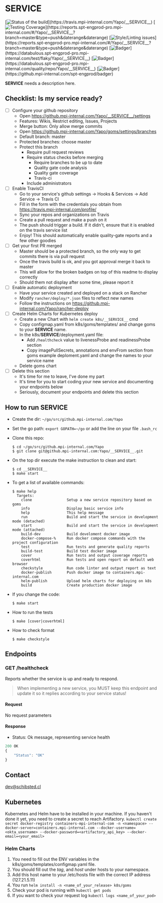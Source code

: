 # __SERVICE__

<!-- Badger start badges -->
[![Status of the build](https://badger.spt-engprod-pro.mpi-internal.com/badge/travis/Yapo/__SERVICE__)](https://travis.mpi-internal.com/Yapo/__SERVICE__)
[![Testing Coverage](https://badger.spt-engprod-pro.mpi-internal.com/badge/coverage/Yapo/__SERVICE__)](https://reports.spt-engprod-pro.mpi-internal.com/#/Yapo/__SERVICE__?branch=master&type=push&daterange&daterange)
[![Style/Linting issues](https://badger.spt-engprod-pro.mpi-internal.com/badge/issues/Yapo/__SERVICE__)](https://reports.spt-engprod-pro.mpi-internal.com/#/Yapo/__SERVICE__?branch=master&type=push&daterange&daterange)
[![Badger](https://badger.spt-engprod-pro.mpi-internal.com/badge/flaky_tests/Yapo/__SERVICE__)](https://databulous.spt-engprod-pro.mpi-internal.com/test/flaky/Yapo/__SERVICE__)
[![Badger](https://badger.spt-engprod-pro.mpi-internal.com/badge/quality_index/Yapo/__SERVICE__)](https://databulous.spt-engprod-pro.mpi-internal.com/quality/repo/Yapo/__SERVICE__)
[![Badger](https://badger.spt-engprod-pro.mpi-internal.com/badge/engprod/Yapo/__SERVICE__)](https://github.mpi-internal.com/spt-engprod/badger)
<!-- Badger end badges -->

__SERVICE__ needs a description here.

## Checklist: Is my service ready?

* [ ] Configure your github repository
  - Open https://github.mpi-internal.com/Yapo/__SERVICE__/settings
  - Features: Wikis, Restrict editing, Issues, Projects
  - Merge button: Only allow merge commits
  - Open https://github.mpi-internal.com/Yapo/goms/settings/branches
  - Default branch: master
  - Protected branches: choose master
  - Protect this branch
    + Require pull request reviews
    + Require status checks before merging
      - Require branches to be up to date
      - Quality gate code analysis
      - Quality gate coverage
      - Travis-ci
    + Include administrators
* [ ] Enable TravisCI
  - Go to your service's github settings -> Hooks & Services -> Add Service -> Travis CI
  - Fill in the form with the credentials you obtain from https://travis.mpi-internal.com/profile/
  - Sync your repos and organizations on Travis
  - Create a pull request and make a push on it
  - The push should trigger a build. If it didn't, ensure that it is enabled on the travis service list
  - Enjoy! This should automatically enable quality-gate reports and a few other goodies
* [ ] Get your first PR merged
  - Master should be a protected branch, so the only way to get commits there is via pull request
  - Once the travis build is ok, and you got approval merge it back to master
  - This will allow for the broken badges on top of this readme to display correctly
  - Should them not display after some time, please report it
* [ ] Enable automatic deployment
  - Have your service created and deployed on a stack on Rancher
  - Modify `rancher/deploy/*.json` files to reflect new names
  - Follow the instructions on https://github.mpi-internal.com/Yapo/rancher-deploy
* [ ] Create Helm Charts for Kubernetes deploy
  - Create a new Chart with `helm create k8s/__SERVICE__` cmd
  - Copy configmap.yaml from k8s/goms/templates/ and change goms to your __SERVICE__ name.
  - In the k8s/__SERVICE__/deployment.yaml file:
      + Add `/healthcheck` value to livenessProbe and readinessProbe section
      + Copy imagePullSecrets, annotations and envFrom section from goms example deploment.yaml and change the names to your service name
  - Delete goms chart
* [ ] Delete this section
  - It's time for me to leave, I've done my part
  - It's time for you to start coding your new service and documenting your endpoints below
  - Seriously, document your endpoints and delete this section

## How to run __SERVICE__

* Create the dir: `~/go/src/github.mpi-internal.com/Yapo`

* Set the go path: `export GOPATH=~/go` or add the line on your file `.bash_rc`

* Clone this repo:

  ```
  $ cd ~/go/src/github.mpi-internal.com/Yapo
  $ git clone git@github.mpi-internal.com:Yapo/__SERVICE__.git
  ```

* On the top dir execute the make instruction to clean and start:

  ```
  $ cd __SERVICE__
  $ make start
  ```

* To get a list of available commands:

  ```
  $ make help
	Targets:
	  clone                Setup a new service repository based on goms
	  info                 Display basic service info
	  help                 This help message
	  run                  Build and start the service in development mode (detached)
	  start                Build and start the service in development mode (attached)
	  build-dev            Build develoment docker image
	  docker-compose-%     Run docker compose commands with the project configuration
	  test                 Run tests and generate quality reports
	  build-test           Build test docker image
	  cover                Run tests and output coverage reports
	  coverhtml            Run tests and open report on default web browser
	  checkstyle           Run code linter and output report as text
	  docker-publish       Push docker image to containers.mpi-internal.com
	  helm-publish         Upload helm charts for deploying on k8s
	  build                Create production docker image
  ```

* If you change the code:

  ```
  $ make start
  ```

* How to run the tests

  ```
  $ make [cover|coverhtml]
  ```

* How to check format

  ```
  $ make checkstyle
  ```

## Endpoints
### GET  /healthcheck
Reports whether the service is up and ready to respond.

> When implementing a new service, you MUST keep this endpoint
and update it so it replies according to your service status!

#### Request
No request parameters

#### Response
* Status: Ok message, representing service health

```javascript
200 OK
{
	"Status": "OK"
}
```

## Contact
dev@schibsted.cl

## Kubernetes

Kubernetes and Helm have to be installed in your machine.
If you haven't done it yet, you need to create a secret to reach Artifactory.
`kubectl create secret docker-registry containers-mpi-internal-com -n <namespace> --docker-server=containers.mpi-internal.com --docker-username=<okta_username> --docker-password=<artifactory_api_key> --docker-email=<your_email>`

### Helm Charts

1. You need to fill out the ENV variables in the k8s/goms/templates/configmap.yaml file.
2. You should fill out the *tag*, and *host* under hosts to your namespace.
3. Add this host name to your /etc/hosts file with the correct IP address (127.21.5.11)
4. You run `helm install -n <name_of_your_release> k8s/goms`
5. Check your pod is running with `kubectl get pods`
6. If you want to check your request log `kubectl logs <name_of_your_pod>`
